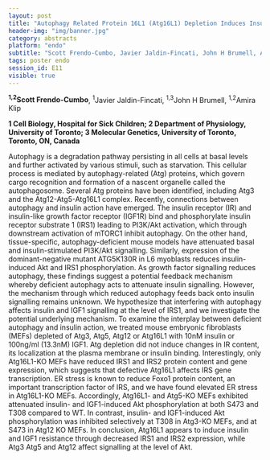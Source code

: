 ```yaml
---
layout: post
title: "Autophagy Related Protein 16L1 (Atg16L1) Depletion Induces Insulin Resistance Through Decreased IRS Expression"
header-img: "img/banner.jpg"
category: abstracts
platform: "endo"
subtitle: "Scott Frendo-Cumbo, Javier Jaldin-Fincati, John H Brumell, Amira Klip"
tags: poster endo
session_id: E11
visible: true
---
```

**<sup>1,2</sup>Scott Frendo-Cumbo**, <sup>1</sup>Javier Jaldin-Fincati, <sup>1,3</sup>John H Brumell, <sup>1,2</sup>Amira Klip

__1 Cell Biology, Hospital for Sick Children; 2 Department of Physiology, University of Toronto; 3 Molecular Genetics, University of Toronto, Toronto, ON, Canada__

Autophagy is a degradation pathway persisting in all cells at basal levels and further activated by various stimuli, such as starvation. This cellular process is mediated by autophagy-related (Atg) proteins, which govern cargo recognition and formation of a nascent organelle called the autophagosome. Several Atg proteins have been identified, including Atg3 and the Atg12-Atg5-Atg16L1 complex. Recently, connections between autophagy and insulin action have emerged. The insulin receptor (IR) and insulin-like growth factor receptor (IGF1R) bind and phosphorylate insulin receptor substrate 1 (IRS1) leading to PI3K/Akt activation, which through downstream activation of mTORC1 inhibit autophagy. On the other hand, tissue-specific, autophagy-deficient mouse models have attenuated basal and insulin-stimulated PI3K/Akt signalling. Similarly, expression of the dominant-negative mutant ATG5K130R in L6 myoblasts reduces insulin-induced Akt and IRS1 phosphorylation. As growth factor signalling reduces autophagy, these findings suggest a potential feedback mechanism whereby deficient autophagy acts to attenuate insulin signalling. However, the mechanism through which reduced autophagy feeds back onto insulin signalling remains unknown. We hypothesize that interfering with autophagy affects insulin and IGF1 signalling at the level of IRS1, and we investigate the potential underlying mechanism. To examine the interplay between deficient autophagy and insulin action, we treated mouse embryonic fibroblasts (MEFs) depleted of Atg3, Atg5, Atg12 or Atg16L1 with 10nM insulin or 100ng/ml (13.3nM) IGF1. Atg depletion did not induce changes in IR content, its localization at the plasma membrane or insulin binding. Interestingly, only Atg16L1-KO MEFs have reduced IRS1 and IRS2 protein content and gene expression, which suggests that defective Atg16L1 affects IRS gene transcription. ER stress is known to reduce Foxo1 protein content, an important transcription factor of IRS, and we have found elevated ER stress in Atg16L1-KO MEFs. Accordingly, Atg16L1- and Atg5-KO MEFs exhibited attenuated insulin- and IGF1-induced Akt phosphorylation at both S473 and T308 compared to WT. In contrast, insulin- and IGF1-induced Akt phosphorylation was inhibited selectively at T308 in Atg3-KO MEFs, and at S473 in Atg12 KO MEFs. In conclusion, Atg16L1 appears to induce insulin and IGF1 resistance through decreased IRS1 and IRS2 expression, while Atg3 Atg5 and Atg12 affect signalling at the level of Akt. 